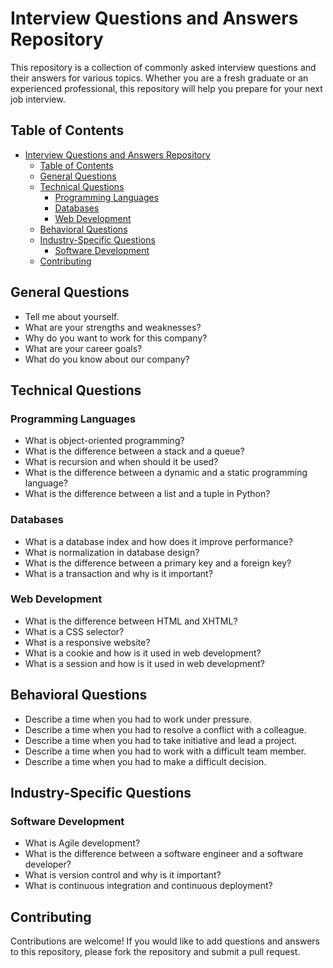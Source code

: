 # Interview Questions and Answers Repository

This repository is a collection of commonly asked interview questions and their answers for various topics.
Whether you are a fresh graduate or an experienced professional, this repository will help you prepare for your
next job interview.

## Table of Contents

- [Interview Questions and Answers Repository](#interview-questions-and-answers-repository)
  - [Table of Contents](#table-of-contents)
  - [General Questions](#general-questions)
  - [Technical Questions](#technical-questions)
    - [Programming Languages](#programming-languages)
    - [Databases](#databases)
    - [Web Development](#web-development)
  - [Behavioral Questions](#behavioral-questions)
  - [Industry-Specific Questions](#industry-specific-questions)
    - [Software Development](#software-development)
  - [Contributing](#contributing)

## General Questions

- Tell me about yourself.
- What are your strengths and weaknesses?
- Why do you want to work for this company?
- What are your career goals?
- What do you know about our company?

## Technical Questions

### Programming Languages

- What is object-oriented programming?
- What is the difference between a stack and a queue?
- What is recursion and when should it be used?
- What is the difference between a dynamic and a static programming language?
- What is the difference between a list and a tuple in Python?

### Databases

- What is a database index and how does it improve performance?
- What is normalization in database design?
- What is the difference between a primary key and a foreign key?
- What is a transaction and why is it important?

### Web Development

- What is the difference between HTML and XHTML?
- What is a CSS selector?
- What is a responsive website?
- What is a cookie and how is it used in web development?
- What is a session and how is it used in web development?

## Behavioral Questions

- Describe a time when you had to work under pressure.
- Describe a time when you had to resolve a conflict with a colleague.
- Describe a time when you had to take initiative and lead a project.
- Describe a time when you had to work with a difficult team member.
- Describe a time when you had to make a difficult decision.

## Industry-Specific Questions

### Software Development

- What is Agile development?
- What is the difference between a software engineer and a software developer?
- What is version control and why is it important?
- What is continuous integration and continuous deployment?

## Contributing

<p>Contributions are welcome! If you would like to add questions and answers to this repository, please fork the
repository and submit a pull request.</p>
